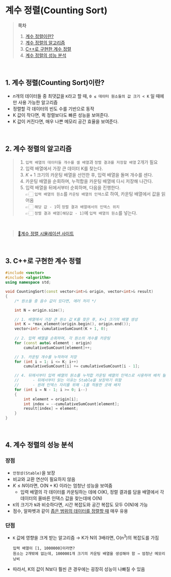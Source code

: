 # 계수 정렬(Counting Sort)

> **목차**  
> 1. [계수 정렬이란?](#1-계수-정렬counting-sort이란)  
> 2. [계수 정렬의 알고리즘](#2-계수-정렬의-알고리즘)  
> 3. [C++로 구현한 계수 정렬](#3-c로-구현한-계수-정렬)  
> 4. [계수 정렬의 성능 분석](#4-계수-정렬의-성능-분석)  

<br>

## 1. 계수 정렬(Counting Sort)이란?
- $n$개의 데이터들 중 최댓값을 `K`라고 할 때, `0 ≤ 데이터 원소들의 값 크기 < K` 일 때에만 사용 가능한 알고리즘
- 정렬할 각 데이터의 빈도 수를 기반으로 동작
- K 값이 작다면, 퀵 정렬보다도 빠른 성능을 보여준다.
- K 값이 커진다면, 매우 나쁜 메모리 공간 효율을 보여준다.  

<br>

## 2. 계수 정렬의 알고리즘  
> 1. `입력 배열의 데이터들 개수를 셀 배열`과 `정렬 결과를 저장할 배열` 2개가 필요  
> 2. 입력 배열에서 가장 큰 데이터 K를 찾는다.  
> 3. $K+1$ 크기의 카운팅 배열을 선언한 후, 입력 배열을 돌며 개수를 센다.  
> 4. 카운팅 배열을 순회하며, 누적합을 카운팅 배열에 다시 저장해 나간다.  
> 5. 입력 배열을 뒤에서부터 순회하며, 다음을 진행한다.  
    👉🏻 `입력 배열의 원소`를 `카운팅 배열의 인덱스`로 하여, 카운팅 배열에서 값을 읽어옴  
    👉🏻 `해당 값 - 1`이 `정렬 결과 배열에서의 인덱스 위치`  
    👉🏻 `정렬 결과 배열[해당값 - 1]`에 `입력 배열의 원소`를 넣는다.  

<br>

> [🔗계수 정렬 시뮬레이션 사이트](https://www.cs.miami.edu/home/burt/learning/Csc517.091/workbook/countingsort.html)  

<br>


## 3. C++로 구현한 계수 정렬
```cpp
#include <vector>
#include <algorithm>
using namespace std;

void CountingSort(const vector<int>& origin, vector<int>& result)
{
    /* 원소들 중 음수 값이 있다면, 에러 처리 */

    int N = origin.size();

    // 1. 배열에서 가장 큰 원소 값 K를 찾은 후, K+1 크기의 배열 생성
    int K = *max_element(origin.begin(), origin.end());
    vector<int> cumulativeSumCount(K + 1, 0);
    
    // 2. 입력 배열을 순회하며, 각 원소의 개수를 카운팅
    for (const auto& element : origin)
        cumulativeSumCount[element]++;

    // 3. 카운팅 개수를 누적하여 저장
    for (int i = 1; i <= K; i++)
        cumulativeSumCount[i] += cumulativeSumCount[i - 1];

    // 4. 뒤에서부터 입력 배열의 원소를 누적합 카운팅 배열의 인덱스로 사용하여 배치 될 위치 찾기
    //      - 뒤에서부터 읽는 이유는 Stable을 보장하기 위함
    //      - 원래 인덱스 자리를 위해 -1를 적용한 곳에 배치
    for (int i = N - 1; i >= 0; i--)
    {
        int element = origin[i];
        int index = --cumulativeSumCount[element];
        result[index] = element;
    }
}
```  

<br>

## 4. 계수 정렬의 성능 분석
### 장점
- `안정성(Stable)`을 보장
- 비교와 교환 연산이 필요하지 않음
- $K \leq N$이라면, $\mathrm{O(N + K)}$ 이라는 엄청난 성능을 보여줌
    - 입력 배열의 각 데이터를 카운팅하는 데에 $\mathrm{O(K)}$, 정렬 결과를 담을 배열에서 각 데이터의 올바른 인덱스 값을 찾는데에 $\mathrm{O(N)}$ 
- `K`의 크기가 `N`과 비슷하다면, 시간 복잡도와 공간 복잡도 모두 $\mathrm{O(N)}$에 가능
- 점수, 알파벳과 같이 <u>좁은 범위의 데이터를 정렬할 때</u> 매우 유용  

### 단점
- `K` 값에 영향을 크게 받는 알고리즘  →  K가 N의 3배라면, $\mathrm{O(n^3)}$의 복잡도를 가짐  

    ```
    입력 배열이 [1, 1000000]이라면?
    원소는 2개밖에 없는데, 1000001개 크기의 카운팅 배열을 생성해야 함 → 엄청난 메모리 낭비
    ```
- 따라서, K의 값이 N보다 훨씬 큰 경우에는 굉장히 성능이 나빠질 수 있음